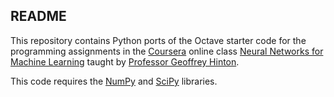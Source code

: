 ## README

This repository contains Python ports of the Octave starter code for
the programming assignments in the
[Coursera](https://www.coursera.com/) online class
[Neural Networks for Machine Learning](https://class.coursera.org/neuralnets-2012-001/class/index)
taught by
[Professor Geoffrey Hinton](http://www.cs.toronto.edu/~hinton/).  

This code requires the [NumPy](http://numpy.scipy.org/) and
[SciPy](http://www.scipy.org/) libraries.
